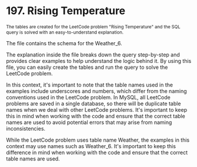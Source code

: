 # 197. Rising Temperature

<p style="font-size: 12px;">
The tables are created for the LeetCode problem "Rising Temperature" and the SQL query is solved with an easy-to-understand explanation.

The file contains the schema for the Weather_6.

The explanation inside the file breaks down the query step-by-step and provides clear examples to help understand the logic behind it. By using this file, you can easily create the tables and run the query to solve the LeetCode problem.

In this context, it's important to note that the table names used in the examples include underscores and numbers, which differ from the naming conventions used in the LeetCode problem. In MySQL, all LeetCode problems are saved in a single database, so there will be duplicate table names when we deal with other LeetCode problems. It's important to keep this in mind when working with the code and ensure that the correct table names are used to avoid potential errors that may arise from naming inconsistencies.

While the LeetCode problem uses table name Weather, the examples in this context may use names such as Weather_6. It's important to keep this difference in mind when working with the code and ensure that the correct table names are used.

</p>
